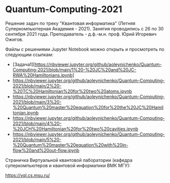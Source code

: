 # Quantum-Computing-2021

Решение задач по треку "Квантовая информатика" (Летняя Суперкомпьютерная Академия - 2021).
Занятия проводились с 26 по 30 сентября 2021 года. Преподаватель - д.ф.-м.н. проф. Юрий Игоревич Ожигов.

Файлы с решениями Jupyter Notebook можно открыть и просмотреть по следующим ссылкам:

- [Задача1][https://nbviewer.jupyter.org/github/aoleynichenko/Quantum-Computing-2021/blob/main/1%20-%20JC%20and%20JC-RWA%20Hamiltonians.ipynb]
- https://nbviewer.jupyter.org/github/aoleynichenko/Quantum-Computing-2021/blob/main/2%20-%20TC%20Hamiltonian%20for%20two%20atoms.ipynb
- https://nbviewer.jupyter.org/github/aoleynichenko/Quantum-Computing-2021/blob/main/3%20-%20Quantum%20master%20equation%20for%20the%20JC%20Hamiltonian.ipynb
- https://nbviewer.jupyter.org/github/aoleynichenko/Quantum-Computing-2021/blob/main/4%20-%20JCH%20Hamiltonian%20for%20two%20cavities.ipynb
- https://nbviewer.jupyter.org/github/aoleynichenko/Quantum-Computing-2021/blob/main/5%20-%20Quantum%20master%20equation%20with%20in-flow%20and%20out-flow.ipynb

Страничка Виртуальной квантовой лаборатории (кафедра суперкомпьютеров и квантовой информатики ВМК МГУ):

https://vql.cs.msu.ru/

